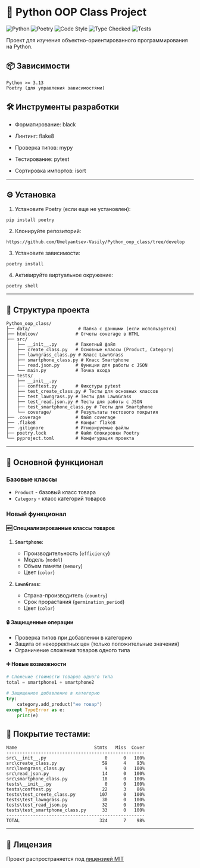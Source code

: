 # 🐍 Python OOP Class Project

![Python](https://img.shields.io/badge/python-3.13+-blue.svg)
![Poetry](https://img.shields.io/badge/packaging-poetry-cyan.svg)
![Code Style](https://img.shields.io/badge/code%20style-black-000000.svg)
![Type Checked](https://img.shields.io/badge/types-mypy-blue.svg)
![Tests](https://img.shields.io/badge/tests-pytest-blue.svg)

Проект для изучения объектно-ориентированного программирования на Python.

## 📦 Зависимости

```
Python >= 3.13
Poetry (для управления зависимостями)
```
## 🛠️ Инструменты разработки
- Форматирование: black

- Линтинг: flake8

- Проверка типов: mypy

- Тестирование: pytest

- Сортировка импортов: isort
---
## ⚙️ Установка
1. Установите Poetry (если еще не установлен):
```
pip install poetry
```
2. Клонируйте репозиторий: 
```
https://github.com/Umelyantsev-Vasily/Python_oop_class/tree/develop
```
3. Установите зависимости:
```
poetry install
```
4. Активируйте виртуальное окружение:
```
poetry shell
```
---
## 📂 Структура проекта
```
Python_oop_class/
├── data/                  # Папка с данными (если используется)
├── htmlcov/              # Отчеты coverage в HTML
├── src/
│   ├── __init__.py       # Пакетный файл
│   ├── create_class.py   # Основные классы (Product, Category)
│   ├── lawngrass_class.py # Класс LawnGrass
│   ├── smartphone_class.py # Класс Smartphone
│   ├── read.json.py      # Функции для работы с JSON
│   └── main.py           # Точка входа
├── tests/
│   ├── __init__.py
│   ├── conftest.py       # Фикстуры pytest
│   ├── test_create_class.py # Тесты для основных классов
│   ├── test_lawngrass.py # Тесты для LawnGrass
│   ├── test_read.json.py # Тесты для работы с JSON
│   ├── test_smartphone_class.py # Тесты для Smartphone
│   └── coverage/         # Результаты тестового покрытия
├── .coverage             # Файл coverage
├── .flake8               # Конфиг flake8
├── .gitignore            # Игнорируемые файлы
├── poetry.lock           # Файл блокировки Poetry
└── pyproject.toml        # Конфигурация проекта
```
----
## 🧩 Основной функционал

### Базовые классы
- `Product` - базовый класс товара
- `Category` - класс категорий товаров

### Новый функционал

#### 🆕 Специализированные классы товаров
1. **`Smartphone`**:
   - Производительность (`efficiency`)
   - Модель (`model`)
   - Объем памяти (`memory`)
   - Цвет (`color`)

2. **`LawnGrass`**:
   - Страна-производитель (`country`)
   - Срок прорастания (`germination_period`)
   - Цвет (`color`)

#### 🔒 Защищенные операции
- Проверка типов при добавлении в категорию
- Защита от некорректных цен (только положительные значения)
- Ограничение сложения товаров одного типа

#### ➕ Новые возможности
```python
# Сложение стоимости товаров одного типа
total = smartphone1 + smartphone2

# Защищенное добавление в категорию
try:
    category.add_product("не товар")
except TypeError as e:
    print(e)
```
## 🧪 Покрытие тестами: 
```
Name                             Stmts   Miss  Cover
----------------------------------------------------
src\__init__.py                      0      0   100%
src\create_class.py                 59      4    93%
src\lawngrass_class.py               9      0   100%
src\read_json.py                    14      0   100%
src\smartphone_class.py             18      0   100%
tests\__init__.py                    0      0   100%
tests\conftest.py                   22      3    86%
tests\test_creete_class.py         107      0   100%
tests\test_lawngrass.py             30      0   100%
tests\test_read_json.py             32      0   100%
tests\test_smartphone_class.py      33      0   100%
----------------------------------------------------
TOTAL                              324      7    98%

```
---
## 📝 Лицензия
Проект распространяется под [лицензией MIT](LICENSE)
